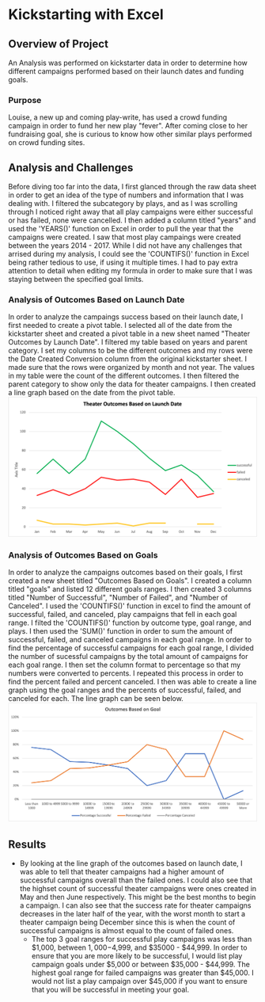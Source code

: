 # Kickstarting with Excel

## Overview of Project
  An Analysis was performed on kickstarter data in order to determine how different campaigns performed based on their launch dates and funding goals.
### Purpose
  Louise, a new up and coming play-write, has used a crowd funding campaign in order to fund her new play "fever". After coming close to her fundraising goal, she is curious to know how other similar plays performed on crowd funding sites. 
## Analysis and Challenges 
  Before diving too far into the data, I first glanced through the raw data sheet in order to get an idea of the type of numbers and information that I was dealing with. I filtered the subcategory by plays, and as I was scrolling through I noticed right away that all play campaigns were either successful or has failed, none were cancelled. I then added a column titled "years" and used the 'YEARS()' function on Excel in order to pull the year that the campaigns were created. I saw that most play campaings were created between the years 2014 - 2017. While I did not have any challenges that arrised during my analysis, I could see the 'COUNTIFS()' function in Excel being rather tedious to use, if using it multiple times. I had to pay extra attention to detail when editing my formula in order to make sure that I was staying between the specified goal limits.  
### Analysis of Outcomes Based on Launch Date
  In order to analyze the campaings success based on their launch date, I first needed to create a pivot table. I selected all of the date from the kickstarter sheet and created a pivot table in a new sheet named "Theater Outcomes by Launch Date". I filtered my table based on years and parent category. I set my columns to be the different outcomes and my rows were the Date Created Conversion column from the original kickstarter sheet. I made sure that the rows were organized by month and not year. The values in my table were the count of the different outcomes. I then filtered the parent category to show only the data for theater campaigns. I then created a line graph based on the date from the pivot table. 
![This is an image](resources/Theater_Outcomes_Vs_Launch.png)
### Analysis of Outcomes Based on Goals
  In order to analyze the campaigns outcomes based on their goals, I first created a new sheet titled "Outcomes Based on Goals". I created a column titled "goals" and listed 12 different goals ranges. I then created 3 columns titled "Number of Successful", "Number of Failed", and "Number of Canceled". I used the 'COUNTIFS()' function in excel to find the amount of successful, failed, and canceled, play campaigns that fell in each goal range. I filted the 'COUNTIFS()' function by outcome type, goal range, and plays. I then used the 'SUM()' function in order to sum the amount of successful, failed, and canceled campaigns in each goal range. In order to find the percentage of successful campaigns for each goal range, I divided the number of sucessful campaigns by the total amount of campaigns for each goal range. I then set the column format to percentage so that my numbers were converted to percents. I repeated this process in order to find the percent failed and percent canceled. I then was able to create a line graph using the goal ranges and the percents of successful, failed, and canceled for each. The line graph can be seen below.  
![This is an image](resources/Outcomes_vs_Goals.png)
## Results
  - By looking at the line graph of the outcomes based on launch date, I was able to tell that theater campaigns had a higher amount of successful campaigns overall than the failed ones. I could also see that the highset count of successful theater campaigns were ones created in May and then June respectively. This might be the best months to begin a campaign. I can also see that the success rate for theater campaigns decreases in the later half of the year, with the worst month to start a theater campaign being December since this is when the count of successful campaigns is almost equal to the count of failed ones.
    - The top 3 goal ranges for successful play campaigns was less than $1,000, between $1,000-$4,999, and $35000 - $44,999. In order to ensure that you are more likely to be successful, I would list play campaign goals under $5,000 or between $35,000 - $44,999. The highest goal range for failed campaigns was greater than $45,000. I would not list a play campaign over $45,000 if you want to ensure that you will be successful in meeting your goal.  
